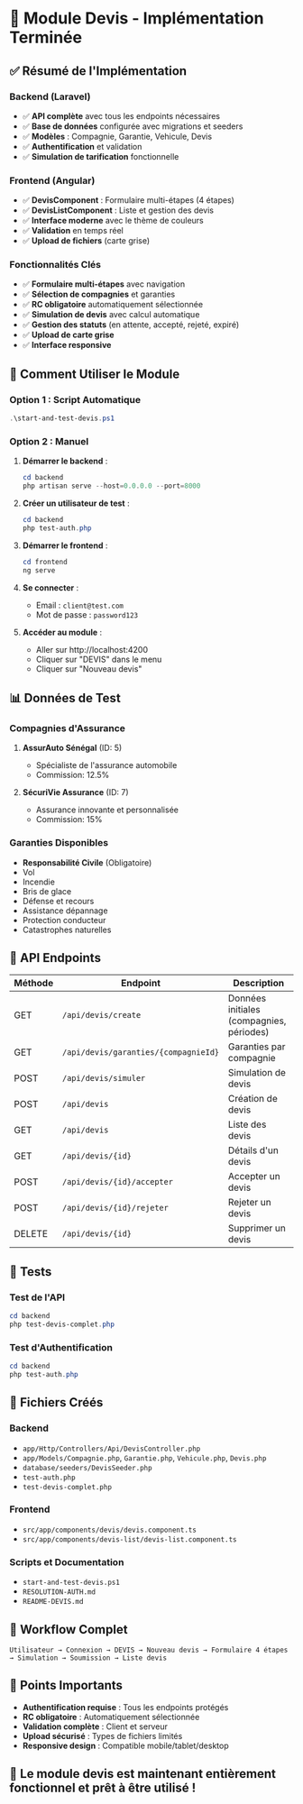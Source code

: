 # 🎉 Module Devis - Implémentation Terminée

## ✅ **Résumé de l'Implémentation**

### **Backend (Laravel)**
- ✅ **API complète** avec tous les endpoints nécessaires
- ✅ **Base de données** configurée avec migrations et seeders
- ✅ **Modèles** : Compagnie, Garantie, Vehicule, Devis
- ✅ **Authentification** et validation
- ✅ **Simulation de tarification** fonctionnelle

### **Frontend (Angular)**
- ✅ **DevisComponent** : Formulaire multi-étapes (4 étapes)
- ✅ **DevisListComponent** : Liste et gestion des devis
- ✅ **Interface moderne** avec le thème de couleurs
- ✅ **Validation** en temps réel
- ✅ **Upload de fichiers** (carte grise)

### **Fonctionnalités Clés**
- ✅ **Formulaire multi-étapes** avec navigation
- ✅ **Sélection de compagnies** et garanties
- ✅ **RC obligatoire** automatiquement sélectionnée
- ✅ **Simulation de devis** avec calcul automatique
- ✅ **Gestion des statuts** (en attente, accepté, rejeté, expiré)
- ✅ **Upload de carte grise**
- ✅ **Interface responsive**

## 🚀 **Comment Utiliser le Module**

### **Option 1 : Script Automatique**
```powershell
.\start-and-test-devis.ps1
```

### **Option 2 : Manuel**
1. **Démarrer le backend** :
   ```powershell
   cd backend
   php artisan serve --host=0.0.0.0 --port=8000
   ```

2. **Créer un utilisateur de test** :
   ```powershell
   cd backend
   php test-auth.php
   ```

3. **Démarrer le frontend** :
   ```powershell
   cd frontend
   ng serve
   ```

4. **Se connecter** :
   - Email : `client@test.com`
   - Mot de passe : `password123`

5. **Accéder au module** :
   - Aller sur http://localhost:4200
   - Cliquer sur "DEVIS" dans le menu
   - Cliquer sur "Nouveau devis"

## 📊 **Données de Test**

### **Compagnies d'Assurance**
1. **AssurAuto Sénégal** (ID: 5)
   - Spécialiste de l'assurance automobile
   - Commission: 12.5%

2. **SécuriVie Assurance** (ID: 7)
   - Assurance innovante et personnalisée
   - Commission: 15%

### **Garanties Disponibles**
- **Responsabilité Civile** (Obligatoire)
- Vol
- Incendie
- Bris de glace
- Défense et recours
- Assistance dépannage
- Protection conducteur
- Catastrophes naturelles

## 🔌 **API Endpoints**

| Méthode | Endpoint | Description |
|---------|----------|-------------|
| GET | `/api/devis/create` | Données initiales (compagnies, périodes) |
| GET | `/api/devis/garanties/{compagnieId}` | Garanties par compagnie |
| POST | `/api/devis/simuler` | Simulation de devis |
| POST | `/api/devis` | Création de devis |
| GET | `/api/devis` | Liste des devis |
| GET | `/api/devis/{id}` | Détails d'un devis |
| POST | `/api/devis/{id}/accepter` | Accepter un devis |
| POST | `/api/devis/{id}/rejeter` | Rejeter un devis |
| DELETE | `/api/devis/{id}` | Supprimer un devis |

## 🧪 **Tests**

### **Test de l'API**
```powershell
cd backend
php test-devis-complet.php
```

### **Test d'Authentification**
```powershell
cd backend
php test-auth.php
```

## 📁 **Fichiers Créés**

### **Backend**
- `app/Http/Controllers/Api/DevisController.php`
- `app/Models/Compagnie.php`, `Garantie.php`, `Vehicule.php`, `Devis.php`
- `database/seeders/DevisSeeder.php`
- `test-auth.php`
- `test-devis-complet.php`

### **Frontend**
- `src/app/components/devis/devis.component.ts`
- `src/app/components/devis-list/devis-list.component.ts`

### **Scripts et Documentation**
- `start-and-test-devis.ps1`
- `RESOLUTION-AUTH.md`
- `README-DEVIS.md`

## 🎯 **Workflow Complet**

```
Utilisateur → Connexion → DEVIS → Nouveau devis → Formulaire 4 étapes → Simulation → Soumission → Liste devis
```

## 🚨 **Points Importants**

- **Authentification requise** : Tous les endpoints protégés
- **RC obligatoire** : Automatiquement sélectionnée
- **Validation complète** : Client et serveur
- **Upload sécurisé** : Types de fichiers limités
- **Responsive design** : Compatible mobile/tablet/desktop

## 🎉 **Le module devis est maintenant entièrement fonctionnel et prêt à être utilisé !**







